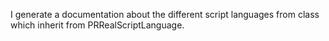 I generate a documentation about the different script languages from class which inherit from PRRealScriptLanguage.